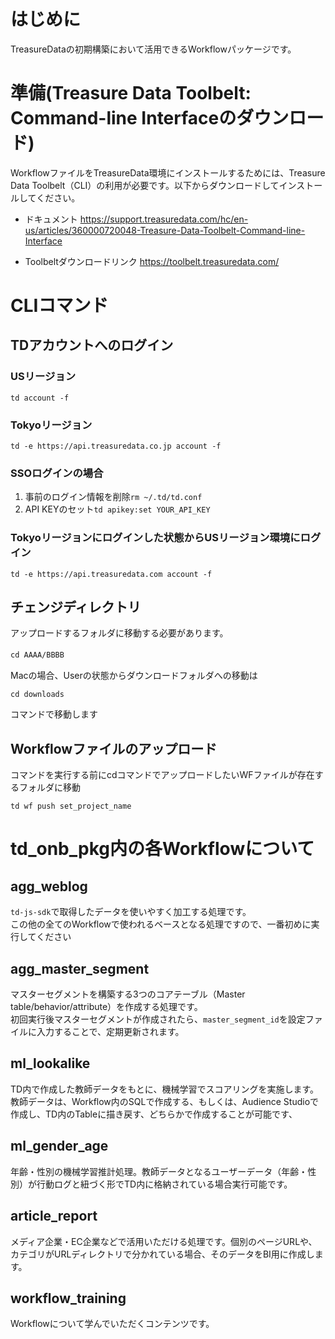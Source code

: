 # はじめに
TreasureDataの初期構築において活用できるWorkflowパッケージです。

# 準備(Treasure Data Toolbelt: Command-line Interfaceのダウンロード)
  
WorkflowファイルをTreasureData環境にインストールするためには、Treasure Data Toolbelt（CLI）の利用が必要です。以下からダウンロードしてインストールしてください。  
 - ドキュメント
 https://support.treasuredata.com/hc/en-us/articles/360000720048-Treasure-Data-Toolbelt-Command-line-Interface
 
 - Toolbeltダウンロードリンク
 https://toolbelt.treasuredata.com/

# CLIコマンド
## TDアカウントへのログイン
### USリージョン
`td account -f`
### Tokyoリージョン
`td -e https://api.treasuredata.co.jp account -f`
### SSOログインの場合
1. 事前のログイン情報を削除`rm ~/.td/td.conf`
2. API KEYのセット`td apikey:set YOUR_API_KEY`
### Tokyoリージョンにログインした状態からUSリージョン環境にログイン
`td -e https://api.treasuredata.com account -f`

## チェンジディレクトリ
アップロードするフォルダに移動する必要があります。 
  
`cd AAAA/BBBB`　　

Macの場合、Userの状態からダウンロードフォルダへの移動は
  
`cd downloads`
  
コマンドで移動します

## Workflowファイルのアップロード
  
コマンドを実行する前にcdコマンドでアップロードしたいWFファイルが存在するフォルダに移動
  
`td wf push set_project_name`

# td_onb_pkg内の各Workflowについて
## agg_weblog
`td-js-sdk`で取得したデータを使いやすく加工する処理です。  
この他の全てのWorkflowで使われるベースとなる処理ですので、一番初めに実行してください
## agg_master_segment
マスターセグメントを構築する3つのコアテーブル（Master table/behavior/attribute）を作成する処理です。  
初回実行後マスターセグメントが作成されたら、`master_segment_id`を設定ファイルに入力することで、定期更新されます。
## ml_lookalike
TD内で作成した教師データをもとに、機械学習でスコアリングを実施します。  
教師データは、Workflow内のSQLで作成する、もしくは、Audience Studioで作成し、TD内のTableに描き戻す、どちらかで作成することが可能です、
## ml_gender_age
年齢・性別の機械学習推計処理。教師データとなるユーザーデータ（年齢・性別）が行動ログと紐づく形でTD内に格納されている場合実行可能です。
## article_report
メディア企業・EC企業などで活用いただける処理です。個別のページURLや、カテゴリがURLディレクトリで分かれている場合、そのデータをBI用に作成します。
## workflow_training
Workflowについて学んでいただくコンテンツです。
